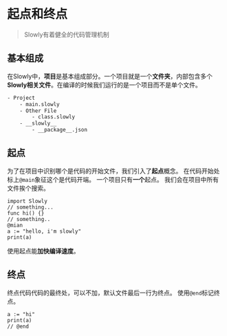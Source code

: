 # 起点和终点

> Slowly有着健全的代码管理机制

## 基本组成

在Slowly中，**项目**是基本组成部分。一个项目就是一个**文件夹**，内部包含多个**Slowly相关文件**。在编译的时候我们运行的是一个项目而不是单个文件。

```bash
- Project
	- main.slowly
	- Other File
		- class.slowly
	- __slowly__
		- __package__.json
```

## 起点

为了在项目中识别哪个是代码的开始文件，我们引入了**起点**概念。
在代码开始处标上`@main`象征这个是代码开端。
一个项目只有**一个**起点。
我们会在项目中所有文件挨个搜索。

```slowly
import Slowly
// something...
func hi() {}
// something..
@mian
a := "hello, i'm slowly"
print(a)
```

使用起点能**加快编译速度**。

## 终点

终点代码代码的最终处，可以不加，默认文件最后一行为终点。
使用`@end`标记终点。

```slowly
a := "hi"
print(a)
// @end